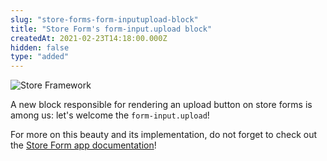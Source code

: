 ```yaml
---
slug: "store-forms-form-inputupload-block"
title: "Store Form's form-input.upload block"
createdAt: 2021-02-23T14:18:00.000Z
hidden: false
type: "added"
---
```


![Store Framework](https://cdn.jsdelivr.net/gh/vtexdocs/dev-portal-content@main/images/store-forms-form-inputupload-block-0.png)

A new block responsible for rendering an upload button on store forms is among us: let's welcome the `form-input.upload`!

For more on this beauty and its implementation, do not forget to check out the [Store Form app documentation](https://developers.vtex.com/vtex-developer-docs/docs/vtex-store-form)!
